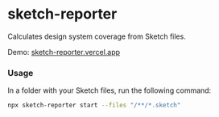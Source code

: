 # sketch-reporter

Calculates design system coverage from Sketch files.

Demo: [sketch-reporter.vercel.app](https://sketch-reporter.vercel.app)

### Usage

In a folder with your Sketch files, run the following command:

```bash
npx sketch-reporter start --files "/**/*.sketch"
```
